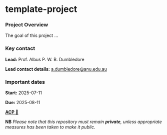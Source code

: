 

# template-project

### Project Overview

The goal of this project …

### Key contact

**Lead:** Prof. Albus P. W. B. Dumbledore

**Lead contact details:** a.dumbledore@anu.edu.au

### Important dates

**Start:** 2025-07-11

**Due:** 2025-08-11

**[ACP
🔗](https://anu365.sharepoint.com/:w:/r/sites/anu-aagi/Shared%20Documents/Collabs/AAGI-ANU%20Analytics%20Collaboration%20Plan%20Template.docx?d=w8713133078a7456f922e9091ed1cadd5&csf=1&web=1&e=D0Da2Y)**

**NB** *Please note that this repository must remain **private**, unless
appropriate measures has been taken to make it public.*
